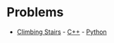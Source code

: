 # **Problems**

- [Climbing Stairs](https://leetcode.com/problems/climbing-stairs/) - [C++](climbing-stairs/main.cpp) - [Python](climbing-stairs/main.py) 
